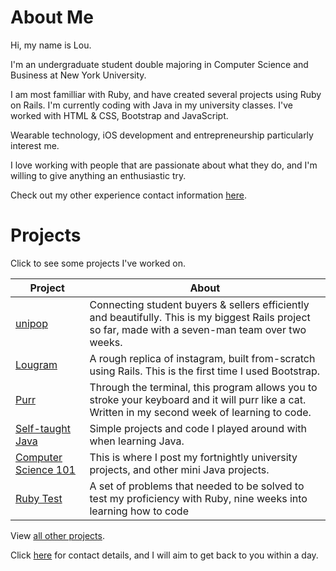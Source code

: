 About Me
===

Hi, my name is Lou. 

I'm an undergraduate student double majoring in Computer Science and Business at New York University.

I am most familliar with Ruby, and have created several projects using Ruby on Rails. I'm currently coding with Java in my university classes. I've worked with HTML & CSS, Bootstrap and JavaScript. 

Wearable technology, iOS development and entrepreneurship particularly interest me.

I love working with people that are passionate about what they do, and I'm willing to give anything an enthusiastic try.

Check out my other experience contact information [here].


Projects
===

Click to see some projects I've worked on.

|    Project    | About |
|--------|--------|
|[unipop]| Connecting student buyers & sellers efficiently and beautifully. This is my biggest Rails project so far, made with a seven-man team over two weeks.|
|[Lougram]| A rough replica of instagram, built from-scratch using Rails. This is the first time I used Bootstrap. |
|[Purr] | Through the terminal, this program allows you to stroke your keyboard and it will purr like a cat. Written in my second week of learning to code. |
|[Self-taught Java]| Simple projects and code I played around with when learning Java. |
|[Computer Science 101] | This is where I post my fortnightly university projects, and other mini Java projects.|
|[Ruby Test]| A set of problems that needed to be solved to test my proficiency with Ruby, nine weeks into learning how to code |

View [all other projects].

Click [here] for contact details, and I will aim to get back to you within a day. 

[all other projects]:https://github.com/loulai?tab=repositories
[here]:https://www.linkedin.com/in/loulai/
[unipop]:https://github.com/StephanMusgrave/unipop
[Lougram]:https://github.com/loulai/Creating_Instagram
[Purr]: https://github.com/loulai/Purr
[Follow the Food]:https://github.com/loulai/follow_the_food
[Self-taught Java]:https://github.com/loulai/learning_java
[Computer Science 101]:https://github.com/loulai/nyuJava
[Ruby Test]: https://github.com/loulai/RubyTest
[haptic technology]:http://
[wearbles]:http://

<!--|[Follow the Food]| My own for-fun food blog, created using Rails (work in progress).| -->